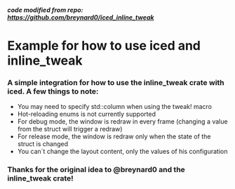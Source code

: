 ##### code modified from repo: https://github.com/breynard0/iced_inline_tweak

# Example for how to use iced and inline_tweak
### A simple integration for how to use the inline_tweak crate with iced. A few things to note:

- You may need to specify std::column when using the tweak! macro
- Hot-reloading enums is not currently supported
- For debug mode, the window is redraw in every frame (changing a value from the struct will trigger a redraw)
- For release mode, the window is redraw only when the state of the struct is changed
- You can´t change the layout content, only the values of his configuration 

### Thanks for the original idea to @breynard0 and the inline_tweak crate!